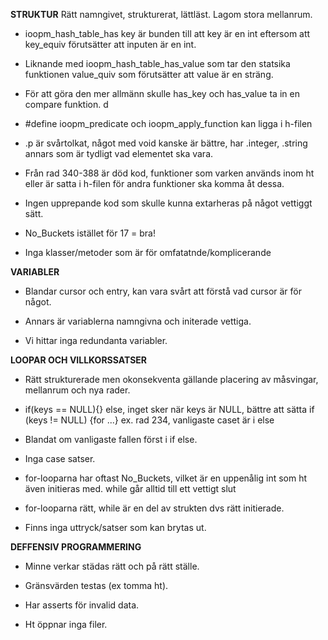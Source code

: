 **STRUKTUR**
Rätt namngivet, strukturerat, lättläst. Lagom stora mellanrum. 

- ioopm_hash_table_has key är bunden till att key är en int eftersom att key_equiv förutsätter att inputen är en int. 
- Liknande med ioopm_hash_table_has_value som tar den statsika funktionen value_quiv som förutsätter att value är en sträng. 
- För att göra den mer allmänn skulle has_key och has_value ta in en compare funktion. d

- #define ioopm_predicate och ioopm_apply_function kan ligga i h-filen

- .p är svårtolkat, något med void kanske är bättre, har .integer, .string annars som är tydligt vad elementet ska vara. 

- Från rad 340-388 är död kod, funktioner som varken används inom ht eller är satta i h-filen för andra funktioner ska komma åt dessa. 

- Ingen upprepande kod som skulle kunna extarheras på något vettiggt sätt. 

- No_Buckets istället för 17 = bra!

- Inga klasser/metoder som är för omfatatnde/komplicerande

**VARIABLER**
- Blandar cursor och entry, kan vara svårt att förstå vad cursor är för något. 

- Annars är variablerna namngivna och initerade vettiga. 

- Vi hittar inga redundanta variabler.

**LOOPAR OCH VILLKORSSATSER**
- Rätt strukturerade men okonsekventa gällande placering av måsvingar, mellanrum och nya rader. 

- if(keys == NULL){} else, inget sker när keys är NULL, bättre att sätta if (keys != NULL) {for ...}  ex. rad 234, vanligaste caset är i else
- Blandat om vanligaste fallen först i if else. 

- Inga case satser. 

- for-looparna har oftast No_Buckets, vilket är en uppenålig int som ht även initieras med. while går alltid till ett vettigt slut

- for-looparna rätt, while är en del av strukten dvs rätt initierade. 

- Finns inga uttryck/satser som kan brytas ut. 

**DEFFENSIV PROGRAMMERING**
- Minne verkar städas rätt och på rätt ställe. 

- Gränsvärden testas (ex tomma ht). 

- Har asserts för invalid data. 

- Ht öppnar inga filer. 
